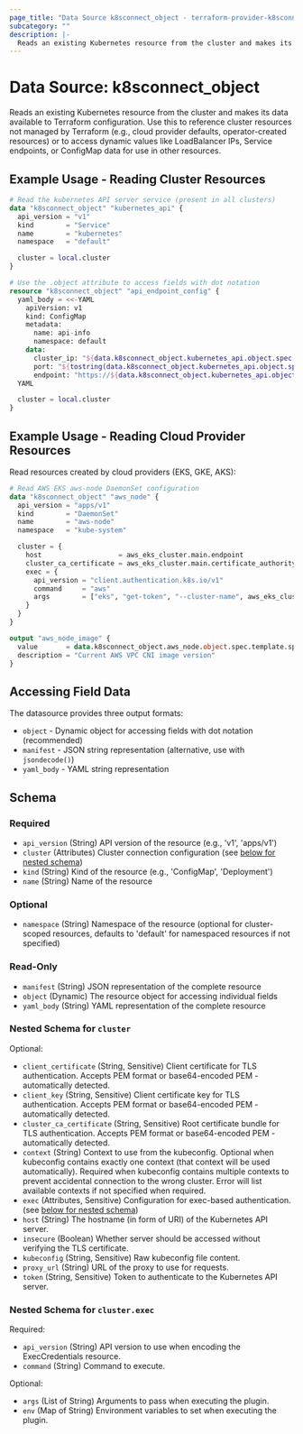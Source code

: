```yaml
---
page_title: "Data Source k8sconnect_object - terraform-provider-k8sconnect"
subcategory: ""
description: |-
  Reads an existing Kubernetes resource from the cluster and makes its data available to Terraform configuration. Use this to reference cluster resources not managed by Terraform (e.g., cloud provider defaults, operator-created resources) or to access dynamic values like LoadBalancer IPs, Service endpoints, or ConfigMap data for use in other resources.
---
```


# Data Source: k8sconnect_object

Reads an existing Kubernetes resource from the cluster and makes its data available to Terraform configuration. Use this to reference cluster resources not managed by Terraform (e.g., cloud provider defaults, operator-created resources) or to access dynamic values like LoadBalancer IPs, Service endpoints, or ConfigMap data for use in other resources.

## Example Usage - Reading Cluster Resources

<!-- runnable-test: object-datasource-read-service -->
```terraform
# Read the kubernetes API server service (present in all clusters)
data "k8sconnect_object" "kubernetes_api" {
  api_version = "v1"
  kind        = "Service"
  name        = "kubernetes"
  namespace   = "default"

  cluster = local.cluster
}

# Use the .object attribute to access fields with dot notation
resource "k8sconnect_object" "api_endpoint_config" {
  yaml_body = <<-YAML
    apiVersion: v1
    kind: ConfigMap
    metadata:
      name: api-info
      namespace: default
    data:
      cluster_ip: "${data.k8sconnect_object.kubernetes_api.object.spec.clusterIP}"
      port: "${tostring(data.k8sconnect_object.kubernetes_api.object.spec.ports[0].port)}"
      endpoint: "https://${data.k8sconnect_object.kubernetes_api.object.spec.clusterIP}:${tostring(data.k8sconnect_object.kubernetes_api.object.spec.ports[0].port)}"
  YAML

  cluster = local.cluster
}
```
<!-- /runnable-test -->

## Example Usage - Reading Cloud Provider Resources

Read resources created by cloud providers (EKS, GKE, AKS):

```terraform
# Read AWS EKS aws-node DaemonSet configuration
data "k8sconnect_object" "aws_node" {
  api_version = "apps/v1"
  kind        = "DaemonSet"
  name        = "aws-node"
  namespace   = "kube-system"

  cluster = {
    host                   = aws_eks_cluster.main.endpoint
    cluster_ca_certificate = aws_eks_cluster.main.certificate_authority[0].data
    exec = {
      api_version = "client.authentication.k8s.io/v1"
      command     = "aws"
      args        = ["eks", "get-token", "--cluster-name", aws_eks_cluster.main.name]
    }
  }
}

output "aws_node_image" {
  value       = data.k8sconnect_object.aws_node.object.spec.template.spec.containers[0].image
  description = "Current AWS VPC CNI image version"
}
```

## Accessing Field Data

The datasource provides three output formats:

- `object` - Dynamic object for accessing fields with dot notation (recommended)
- `manifest` - JSON string representation (alternative, use with `jsondecode()`)
- `yaml_body` - YAML string representation

<!-- schema generated by tfplugindocs -->
## Schema

### Required

- `api_version` (String) API version of the resource (e.g., 'v1', 'apps/v1')
- `cluster` (Attributes) Cluster connection configuration (see [below for nested schema](#nestedatt--cluster))
- `kind` (String) Kind of the resource (e.g., 'ConfigMap', 'Deployment')
- `name` (String) Name of the resource

### Optional

- `namespace` (String) Namespace of the resource (optional for cluster-scoped resources, defaults to 'default' for namespaced resources if not specified)

### Read-Only

- `manifest` (String) JSON representation of the complete resource
- `object` (Dynamic) The resource object for accessing individual fields
- `yaml_body` (String) YAML representation of the complete resource

<a id="nestedatt--cluster"></a>
### Nested Schema for `cluster`

Optional:

- `client_certificate` (String, Sensitive) Client certificate for TLS authentication. Accepts PEM format or base64-encoded PEM - automatically detected.
- `client_key` (String, Sensitive) Client certificate key for TLS authentication. Accepts PEM format or base64-encoded PEM - automatically detected.
- `cluster_ca_certificate` (String, Sensitive) Root certificate bundle for TLS authentication. Accepts PEM format or base64-encoded PEM - automatically detected.
- `context` (String) Context to use from the kubeconfig. Optional when kubeconfig contains exactly one context (that context will be used automatically). Required when kubeconfig contains multiple contexts to prevent accidental connection to the wrong cluster. Error will list available contexts if not specified when required.
- `exec` (Attributes, Sensitive) Configuration for exec-based authentication. (see [below for nested schema](#nestedatt--cluster--exec))
- `host` (String) The hostname (in form of URI) of the Kubernetes API server.
- `insecure` (Boolean) Whether server should be accessed without verifying the TLS certificate.
- `kubeconfig` (String, Sensitive) Raw kubeconfig file content.
- `proxy_url` (String) URL of the proxy to use for requests.
- `token` (String, Sensitive) Token to authenticate to the Kubernetes API server.

<a id="nestedatt--cluster--exec"></a>
### Nested Schema for `cluster.exec`

Required:

- `api_version` (String) API version to use when encoding the ExecCredentials resource.
- `command` (String) Command to execute.

Optional:

- `args` (List of String) Arguments to pass when executing the plugin.
- `env` (Map of String) Environment variables to set when executing the plugin.
